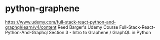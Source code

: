# python-graphene
https://www.udemy.com/full-stack-react-python-and-graphql/learn/v4/content
Reed Barger's Udemy Course Full-Stack-React-Python-And-Graphql
Section 3 - Intro to Graphene / GraphQL in Python
